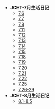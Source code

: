 * **JCET-7月生活日记**
  * [7.6](7月/7.6.md) 
  * [7.7](7月/7.7.md)
  * [7.8](7月/7.8.md)
  * [7.11](7月/7.11.md)
  * [7.12](7月/7.12.md)
  * [7.13](7月/7.13.md)
  * [7.14](7月/7.14.md)
  * [7.15](7月/7.15.md)
  * [7.18](7月/7.18.md)
  * [7.19](7月/7.19.md)
  * [7.20](7月/7.20.md)
  * [7.21](7月/7.21.md)
  * [7.22](7月/7.22.md)
  * [7.25](7月/7.25.md)
  * [7.26-29](7月/7.26-7.29.md)
* **JCET-8月生活日记**
  * [8.1-8.5](8月/8.1-8.5.md) 
